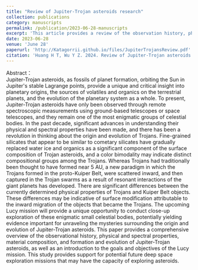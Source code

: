```yaml
---
title: "Review of Jupiter-Trojan asteroids research"
collection: publications
category: manuscripts
permalink: /publication/2023-06-28-manuscripts
excerpt: 'This article provides a review of the observation history, physical properties, spectral properties, material composition, formation, and evolution of Jupiter Trojan asteroids, which will support future deep space exploration missions of China'
date: 2023-06-28
venue: 'June 28'
paperurl: 'http://Katagorrii.github.io/files/JupiterTrojansReview.pdf'
citation: 'Huang H T, Wu Y Z. 2024. Review of Jupiter-Trojan asteroids research. Reviews of Geophysics and Planetary Physics, 55(2): 175-183 (in Chinese).'
---
```


Abstract：  
Jupiter-Trojan asteroids, as fossils of planet formation, orbiting the Sun in Jupiter's stable Lagrange points, provide a unique and critical insight into planetary origins, the sources of volatiles and organics on the terrestrial planets, and the evolution of the planetary system as a whole. To present, Jupiter-Trojan asteroids have only been observed through remote spectroscopic measurements using ground-based telescopes or space telescopes, and they remain one of the most enigmatic groups of celestial bodies. In the past decade, significant advances in understanding their physical and spectral properties have been made, and there has been a revolution in thinking about the origin and evolution of Trojans. Fine-grained silicates that appear to be similar to cometary silicates have gradually replaced water ice and organics as a significant component of the surface composition of Trojan asteroids, and a color bimodality may indicate distinct compositional groups among the Trojans. Whereas Trojans had traditionally been thought to have formed near 5 AU, a new paradigm in which the Trojans formed in the proto-Kuiper Belt, were scattered inward, and then captured in the Trojan swarms as a result of resonant interactions of the giant planets has developed. There are significant differences between the currently determined physical properties of Trojans and Kuiper Belt objects. These differences may be indicative of surface modification attributable to the inward migration of the objects that became the Trojans. The upcoming Lucy mission will provide a unique opportunity to conduct close-up exploration of these enigmatic small celestial bodies, potentially yielding evidence important for unraveling the mysteries surrounding the origin and evolution of Jupiter-Trojan asteroids. This paper provides a comprehensive overview of the observational history, physical and spectral properties, material composition, and formation and evolution of Jupiter-Trojan asteroids, as well as an introduction to the goals and objectives of the Lucy mission. This study provides support for potential future deep space exploration missions that may have the capacity of exploring asteroids.

